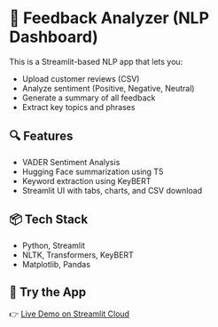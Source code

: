 # 🧠 Feedback Analyzer (NLP Dashboard)

This is a Streamlit-based NLP app that lets you:
- Upload customer reviews (CSV)
- Analyze sentiment (Positive, Negative, Neutral)
- Generate a summary of all feedback
- Extract key topics and phrases

## 🔍 Features
- VADER Sentiment Analysis
- Hugging Face summarization using T5
- Keyword extraction using KeyBERT
- Streamlit UI with tabs, charts, and CSV download

## 📦 Tech Stack
- Python, Streamlit
- NLTK, Transformers, KeyBERT
- Matplotlib, Pandas

## 🚀 Try the App
👉 [Live Demo on Streamlit Cloud](https://share.streamlit.io/reema3/feedback-analyzer/main/app/app.py)
